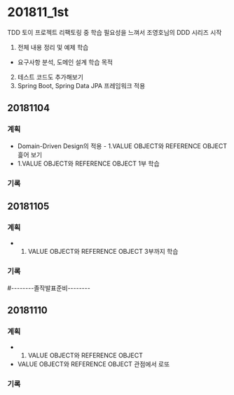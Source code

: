 ﻿# 201811_1st
TDD 토이 프로젝트 리팩토링 중 학습 필요성을 느껴서 조영호님의 DDD 시리즈 시작
1. 전체 내용 정리 및 예제 학습
 - 요구사항 분석, 도메인 설계 학습 목적 
2. 테스트 코드도 추가해보기
3. Spring Boot, Spring Data JPA 프레임워크 적용

## 20181104
### 계획
* Domain-Driven Design의 적용 - 1.VALUE OBJECT와 REFERENCE OBJECT 흝어 보기
* 1.VALUE OBJECT와 REFERENCE OBJECT 1부 학습

### 기록

## 20181105
### 계획
* 1. VALUE OBJECT와 REFERENCE OBJECT 3부까지 학습

### 기록

#--------졸작발표준비--------

## 20181110
### 계획
* 1. VALUE OBJECT와 REFERENCE OBJECT
* VALUE OBJECT와 REFERENCE OBJECT 관점에서 로또 

### 기록
